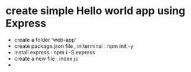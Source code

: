 # create simple Hello world app using Express

- create a folder 'web-app'
- create package.json file , in terminal : npm init -y
- install express : npm i -S express
- create a new file : index.js
- 
